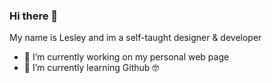 ### Hi there 👋
My name is Lesley and im a self-taught designer & developer
<!--
**Yelsel/yelsel** is a ✨ _special_ ✨ repository because its `README.md` (this file) appears on your GitHub profile.

- 👯 I’m looking to collaborate on ...
- 🤔 I’m looking for help with ...
- 💬 Ask me about ...
- 📫 How to reach me: ...
- 😄 Pronouns: ...
- ⚡ Fun fact: ...
-->

- 🔭 I’m currently working on my personal web page
- 🌱 I’m currently learning Github :nerd_face:
